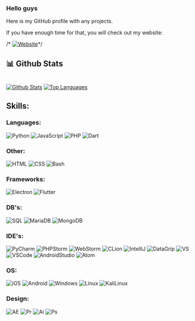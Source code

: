 ### Hello guys
Here is my GitHub profile with any projects.

If you have enough time for that, you will check out my website:

/* [![Website](https://img.shields.io/website?label=Mr-MubelBubel.io&style=for-the-badge&url=https%3A%2F%2Ferarnitox.de)](https://mr-mubelbubel.github.io/portfolio/)*/


## 📊 Github Stats

  <br/>
    <a href="https://github.com/Mr-MubelBubel/github-readme-stats"><img alt="Github Stats" src="https://github-readme-stats.vercel.app/api?username=Mr-MubelBubel&show_icons=true&count_private=true&theme=react&hide_border=true&bg_color=0D1117" /></a>
  <a href="https://github.com/Mr-MubelBubel/github-readme-stats"><img alt="Top Languages" src="https://github-readme-stats.vercel.app/api/top-langs/?username=Mr-MubelBubel&langs_count=8&count_private=true&layout=compact&theme=react&hide_border=true&bg_color=0D1117" /></a>
  <br/>

## Skills:

### Languages:
![Python](https://img.shields.io/badge/Python-3776AB.svg?style=for-the-badge&logo=Python&logoColor=white)
![JavaScript](https://img.shields.io/badge/JavaScript-F7DF1E.svg?style=for-the-badge&logo=JavaScript&logoColor=black)
![PHP](https://img.shields.io/badge/PHP-777BB4.svg?style=for-the-badge&logo=PHP&logoColor=white)
![Dart](https://img.shields.io/badge/Dart-0175C2.svg?style=for-the-badge&logo=Dart&logoColor=white)

### Other:
![HTML](https://img.shields.io/badge/HTML5-E34F26.svg?style=for-the-badge&logo=HTML5&logoColor=white)
![CSS](https://img.shields.io/badge/CSS3-1572B6.svg?style=for-the-badge&logo=CSS3&logoColor=white)
![Bash](https://img.shields.io/badge/GNU%20Bash-4EAA25.svg?style=for-the-badge&logo=GNU-Bash&logoColor=white)

### Frameworks:
![Electron](https://img.shields.io/badge/Electron-47848F.svg?style=for-the-badge&logo=Electron&logoColor=white)
![Flutter](https://img.shields.io/badge/Flutter-02569B.svg?style=for-the-badge&logo=Flutter&logoColor=white)

### DB's:
![SQL](https://img.shields.io/badge/MySQL-4479A1.svg?style=for-the-badge&logo=MySQL&logoColor=white)
![MariaDB](https://img.shields.io/badge/MariaDB-003545.svg?style=for-the-badge&logo=MariaDB&logoColor=white)
![MongoDB](https://img.shields.io/badge/MongoDB-47A248.svg?style=for-the-badge&logo=MongoDB&logoColor=white)

### IDE's:
![PyCharm](https://img.shields.io/badge/PyCharm-000000.svg?style=for-the-badge&logo=PyCharm&logoColor=white)
![PHPStorm](https://img.shields.io/badge/PhpStorm-000000.svg?style=for-the-badge&logo=PhpStorm&logoColor=white)
![WebStorm](https://img.shields.io/badge/WebStorm-000000.svg?style=for-the-badge&logo=WebStorm&logoColor=white)
![CLion](https://img.shields.io/badge/CLion-000000.svg?style=for-the-badge&logo=CLion&logoColor=white)
![IntelliJ](https://img.shields.io/badge/IntelliJ%20IDEA-000000.svg?style=for-the-badge&logo=IntelliJ-IDEA&logoColor=white)
![DataGrip](https://img.shields.io/badge/DataGrip-000000.svg?style=for-the-badge&logo=DataGrip&logoColor=white)
![VS](https://img.shields.io/badge/Visual%20Studio-5C2D91.svg?style=for-the-badge&logo=Visual-Studio&logoColor=white)
![VSCode](https://img.shields.io/badge/Visual%20Studio%20Code-007ACC.svg?style=for-the-badge&logo=Visual-Studio-Code&logoColor=white)
![AndroidStudio](https://img.shields.io/badge/Android%20Studio-3DDC84.svg?style=for-the-badge&logo=Android-Studio&logoColor=white)
![Atom](https://img.shields.io/badge/Atom-66595C.svg?style=for-the-badge&logo=Atom&logoColor=white)

### OS:
![iOS](https://img.shields.io/badge/iOS-000000.svg?style=for-the-badge&logo=iOS&logoColor=white)
![Android](https://img.shields.io/badge/Android-3DDC84.svg?style=for-the-badge&logo=Android&logoColor=white)
![Windows](https://img.shields.io/badge/Windows-0078D6.svg?style=for-the-badge&logo=Windows&logoColor=white)
![Linux](https://img.shields.io/badge/Linux-FCC624.svg?style=for-the-badge&logo=Linux&logoColor=black)
![KaliLinux](https://img.shields.io/badge/Kali%20Linux-557C94.svg?style=for-the-badge&logo=Kali-Linux&logoColor=white)

### Design:
![AE](https://img.shields.io/badge/Adobe%20After%20Effects-9999FF.svg?style=for-the-badge&logo=Adobe-After-Effects&logoColor=white)
![Pr](https://img.shields.io/badge/Adobe%20Premiere%20Pro-9999FF.svg?style=for-the-badge&logo=Adobe-Premiere-Pro&logoColor=white)
![Ai](https://img.shields.io/badge/Adobe%20Illustrator-FF9A00.svg?style=for-the-badge&logo=Adobe-Illustrator&logoColor=white)
![Ps](https://img.shields.io/badge/Adobe%20Photoshop-31A8FF.svg?style=for-the-badge&logo=Adobe-Photoshop&logoColor=white)


